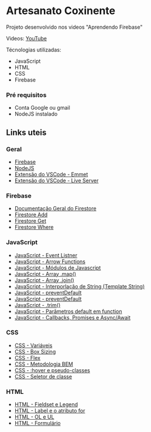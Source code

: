 # Artesanato Coxinente

Projeto desenvolvido nos videos "Aprendendo Firebase"

Videos: [YouTube](https://www.youtube.com/playlist?list=PLRopgUQxcZRUtFBwTEjRptoXwbA-nChvu)

Técnologias utilizadas:
- JavaScript
- HTML
- CSS
- Firebase

### Pré requisitos
- Conta Google ou gmail
- NodeJS instalado

## Links uteis
### Geral
* [Firebase](https://firebase.google.com/?hl=pt-br)
* [NodeJS](https://nodejs.org/en/)
* [Extensão do VSCode - Emmet](https://emmet.io/)
* [Extensão do VSCode - Live Server](https://marketplace.visualstudio.com/items?itemName=ritwickdey.LiveServer)


### Firebase
* [Documentação Geral do Firestore](https://firebase.google.com/docs/firestore?authuser=0)
* [Firestore Add](https://firebase.google.com/docs/firestore/manage-data/add-data)
* [Firestore Get](https://firebase.google.com/docs/firestore/quickstart#read_data)
* [Firestore Where](https://firebase.google.com/docs/firestore/query-data/queries#simple_queries)

### JavaScript
* [JavaScript - Event Listner](https://www.mundojs.com.br/2019/06/25/javascript-basico-eventos-no-javascript-parte-2/)
* [JavaScript - Arrow Functions](https://www.youtube.com/watch?v=S5Mn0qQzJ-0)
* [JavaScript - Módulos de Javascript](https://www.youtube.com/watch?v=6Avdyl8YgWg)
* [JavaScript - Array .map()](https://desenvolvimentoparaweb.com/javascript/map-filter-reduce-javascript)
* [JavaScript - Array .join()](https://developer.mozilla.org/pt-BR/docs/Web/JavaScript/Reference/Global_Objects/Array/join)
* [JavaScript - Interporlação de String  (Template String) ](https://medium.com/collabcode/template-string-%C3%A9-top-demais-02-5d8964726a32)
* [JavaScript - preventDefault ](https://www.facebook.com/rocketseat/videos/o-m%C3%A9todo-preventdefault-vai-te-ajudar-a-prevenir-que-seu-button-tenha-o-efeito-d/3198554556893101/)
* [JavaScript - preventDefault ](https://www.devmedia.com.br/javascript-for-for-in-for-of/41018)
* [JavaScript - .trim()](https://www.devmedia.com.br/javascript-trim-removendo-espacos-desnecessarios/39685)
* [JavaScript - Parâmetros default em function](https://developer.mozilla.org/pt-BR/docs/Web/JavaScript/Reference/Functions/Default_parameters)
* [JavaScript - Callbacks, Promises e Async/Await ](https://www.youtube.com/watch?v=7Bs4-rqbCQc)


### CSS
* [CSS - Variáveis](https://www.felipefialho.com/blog/os-superpoderes-das-variaveis-nativas-do-css/)
* [CSS - Box Sizing](https://www.devmedia.com.br/css-box-sizing/36830)
* [CSS - Flex](https://www.alura.com.br/artigos/css-guia-do-flexbox)
* [CSS - Metodologia BEM](https://desenvolvimentoparaweb.com/css/bem/)
* [CSS - :hover e pseudo-classes ](https://tableless.com.br/pseudo-classes-css/)
* [CSS - Seletor de classe](https://medium.com/horadecodar/as-diferen%C3%A7as-entre-class-e-id-no-css-d323d7863f18)

### HTML
* [HTML - Fieldset e Legend](https://www.infowester.com/tagsdesconhecidas.php)
* [HTML - Label e o atributo for](https://qastack.com.br/programming/18432376/what-does-for-attribute-do-in-html-label-tag)
* [HTML - OL e UL](https://www.youtube.com/watch?v=JlE0pzESf5g)
* [HTML - Formulário](https://developer.mozilla.org/pt-BR/docs/Learn/Forms/Your_first_form)

